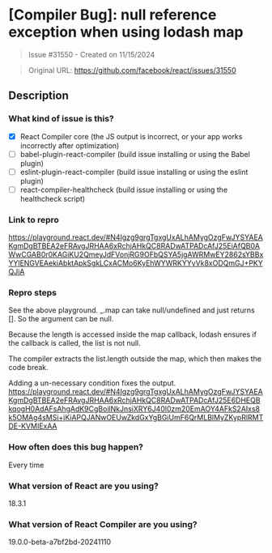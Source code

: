 # [Compiler Bug]: null reference exception when using lodash map

> Issue #31550 - Created on 11/15/2024

> Original URL: https://github.com/facebook/react/issues/31550

## Description

### What kind of issue is this?

- [X] React Compiler core (the JS output is incorrect, or your app works incorrectly after optimization)
- [ ] babel-plugin-react-compiler (build issue installing or using the Babel plugin)
- [ ] eslint-plugin-react-compiler (build issue installing or using the eslint plugin)
- [ ] react-compiler-healthcheck (build issue installing or using the healthcheck script)

### Link to repro

https://playground.react.dev/#N4Igzg9grgTgxgUxALhAMygOzgFwJYSYAEAKgmDgBTBEA2eFRAvgJRHAA6xRchjAHkQC8RADwATPADcAfJ25EiAfQB0AWwCGAB0r0KAGiKU2QmeyJdFVonjRG9OFbQSYA5jgAWRMwEY2862sYBBxYYlENGVEAekiAbktApkSgkLCxACMo6KyEhWYWRKYYyVk8xODQmGJ+PKYQJiA

### Repro steps

See the above playground. _.map can take null/undefined and just returns []. So the argument can be null.

Because the length is accessed inside the map callback, lodash ensures if the callback is called, the list is not null.

The compiler extracts the list.length outside the map, which then makes the code break.

Adding a un-necessary condition fixes the output.
https://playground.react.dev/#N4Igzg9grgTgxgUxALhAMygOzgFwJYSYAEAKgmDgBTBEA2eFRAvgJRHAA6xRchjAHkQC8RADwATPADcAfJ25E6DHEQBkqogH0AdAFsAhgAdK9CgBoilNkJnsiXRY6J40l0zm20EmAOY4AFkS2AIxs8k5OMAg4sMSi+jKiAPQJANwOEUwZkdGxYgBGiUmF6QrMLBlMyZKypRlRMTDE-KVMIExAA

### How often does this bug happen?

Every time

### What version of React are you using?

18.3.1

### What version of React Compiler are you using?

19.0.0-beta-a7bf2bd-20241110
